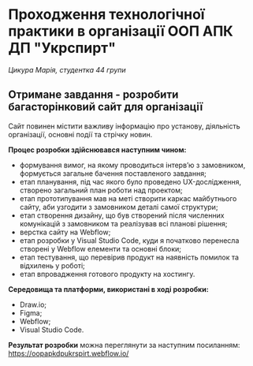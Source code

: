 #  Проходження технологічної практики в організації ООП АПК ДП "Укрспирт"
*Цикура Марія, студентка 44 групи*
## Отримане завдання - розробити багасторінковий сайт для організації 
Сайт повинен містити важливу інформацію про установу, діяльність організації, основні події та стрічку новин.

**Процес розробки здійснювався наступним чином:**
- формування вимог, на якому проводиться інтерв’ю з замовником, формується загальне бачення поставленого завдання;
- етап планування, під час якого було проведено UX-дослідження, створено загальний план роботи над проектом;
- етап прототипування мав на меті створити каркас майбутнього сайту, аби узгодити з замовником деталі самої структури;
- етап створення дизайну, що був створений після численних комунікацій з замовником та реалізував всі планові рішення;
- верстка сайту на Webflow;
- етап розробки у Visual Studio Code, куди я початково перенесла створені у Webflow елементи та основні блоки;
- етап тестування, що перевірив продукт на наявність помилок та відхилень у роботі;
- етап впровадження готового продукту на хостингу.

**Середовища та платформи, використані в ході розробки:**
- Draw.io;
- Figma;
- Webflow;
- Visual Studio Code.


**Результат розробки** можна переглянути за наступним посиланням: 
https://oopapkdpukrspirt.webflow.io/


